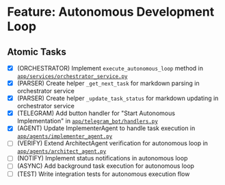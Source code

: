 # Feature: Autonomous Development Loop

## Atomic Tasks
- [x] (ORCHESTRATOR) Implement `execute_autonomous_loop` method in [`app/services/orchestrator_service.py`](ai_dev_bot_platform/app/services/orchestrator_service.py)
- [x] (PARSER) Create helper `_get_next_task` for markdown parsing in orchestrator service
- [x] (PARSER) Create helper `_update_task_status` for markdown updating in orchestrator service
- [x] (TELEGRAM) Add button handler for "Start Autonomous Implementation" in [`app/telegram_bot/handlers.py`](ai_dev_bot_platform/app/telegram_bot/handlers.py)
- [x] (AGENT) Update ImplementerAgent to handle task execution in [`app/agents/implementer_agent.py`](ai_dev_bot_platform/app/agents/implementer_agent.py)
- [ ] (VERIFY) Extend ArchitectAgent verification for autonomous loop in [`app/agents/architect_agent.py`](ai_dev_bot_platform/app/agents/architect_agent.py)
- [ ] (NOTIFY) Implement status notifications in autonomous loop
- [ ] (ASYNC) Add background task execution for autonomous loop
- [ ] (TEST) Write integration tests for autonomous execution flow